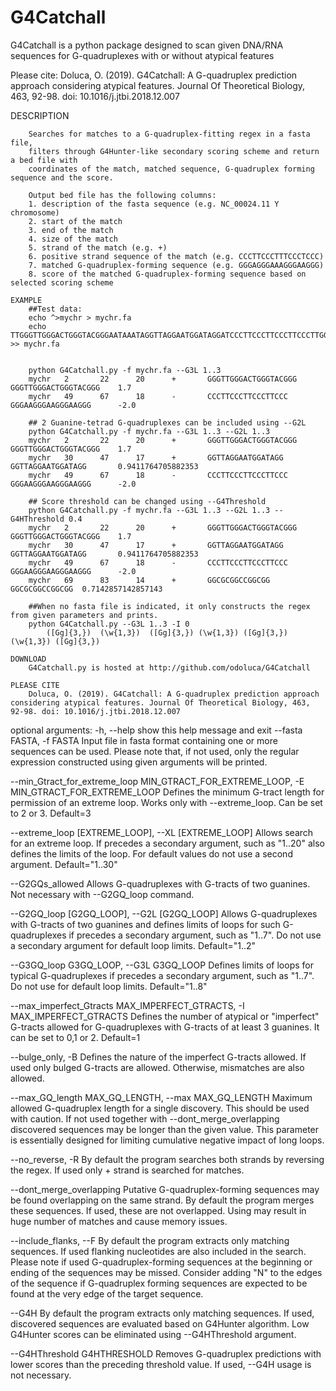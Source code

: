 # G4Catchall
G4Catchall is a python package designed to scan given DNA/RNA sequences for G-quadruplexes with or without atypical features

Please cite: 
Doluca, O. (2019). G4Catchall: A G-quadruplex prediction approach considering atypical features. Journal Of Theoretical Biology, 463, 92-98. doi: 10.1016/j.jtbi.2018.12.007

DESCRIPTION
    
        Searches for matches to a G-quadruplex-fitting regex in a fasta file, 
        filters through G4Hunter-like secondary scoring scheme and return a bed file with 
        coordinates of the match, matched sequence, G-quadruplex forming sequence and the score.
        
        Output bed file has the following columns:
        1. description of the fasta sequence (e.g. NC_00024.11 Y chromosome)
        2. start of the match
        3. end of the match
        4. size of the match
        5. strand of the match (e.g. +)
        6. positive strand sequence of the match (e.g. CCCTTCCCTTTCCCTCCC)
        7. matched G-quadruplex-forming sequence (e.g. GGGAGGGAAAGGGAAGGG)
        8. score of the matched G-quadruplex-forming sequence based on selected scoring scheme
        
    EXAMPLE
        ##Test data:
        echo ^>mychr > mychr.fa 
        echo TTGGGTTGGGACTGGGTACGGGAATAAATAGGTTAGGAATGGATAGGATCCCTTCCCTTCCCTTCCCTTGGCGCGGCCGGCGG >> mychr.fa
        

        python G4Catchall.py -f mychr.fa --G3L 1..3 
        mychr   2       22      20      +       GGGTTGGGACTGGGTACGGG    GGGTTGGGACTGGGTACGGG    1.7
        mychr   49      67      18      -       CCCTTCCCTTCCCTTCCC      GGGAAGGGAAGGGAAGGG      -2.0
        
        ## 2 Guanine-tetrad G-quadruplexes can be included using --G2L
        python G4Catchall.py -f mychr.fa --G3L 1..3 --G2L 1..3
        mychr   2       22      20      +       GGGTTGGGACTGGGTACGGG    GGGTTGGGACTGGGTACGGG    1.7
        mychr   30      47      17      +       GGTTAGGAATGGATAGG       GGTTAGGAATGGATAGG       0.9411764705882353
        mychr   49      67      18      -       CCCTTCCCTTCCCTTCCC      GGGAAGGGAAGGGAAGGG      -2.0

        ## Score threshold can be changed using --G4Threshold
        python G4Catchall.py -f mychr.fa --G3L 1..3 --G2L 1..3 --G4HThreshold 0.4
        mychr   2       22      20      +       GGGTTGGGACTGGGTACGGG    GGGTTGGGACTGGGTACGGG    1.7
        mychr   30      47      17      +       GGTTAGGAATGGATAGG       GGTTAGGAATGGATAGG       0.9411764705882353
        mychr   49      67      18      -       CCCTTCCCTTCCCTTCCC      GGGAAGGGAAGGGAAGGG      -2.0
        mychr   69      83      14      +       GGCGCGGCCGGCGG  GGCGCGGCCGGCGG  0.7142857142857143
                    
        ##When no fasta file is indicated, it only constructs the regex from given parameters and prints.
        python G4Catchall.py --G3L 1..3 -I 0
            ([Gg]{3,})  (\w{1,3})  ([Gg]{3,}) (\w{1,3}) ([Gg]{3,}) (\w{1,3}) ([Gg]{3,})
            
    DOWNLOAD
        G4Catchall.py is hosted at http://github.com/odoluca/G4Catchall
    
    PLEASE CITE
        Doluca, O. (2019). G4Catchall: A G-quadruplex prediction approach considering atypical features. Journal Of Theoretical Biology, 463, 92-98. doi: 10.1016/j.jtbi.2018.12.007

optional arguments:
  -h, --help            show this help message and exit
  --fasta FASTA, -f FASTA
                        Input file in fasta format containing one or more sequences can be used.
                        Please note that, if not used, only the regular expression constructed using given
                        arguments will be printed. 
                        
  --min_Gtract_for_extreme_loop MIN_GTRACT_FOR_EXTREME_LOOP, -E MIN_GTRACT_FOR_EXTREME_LOOP
                        Defines the minimum G-tract length for permission of an extreme 
                        loop. Works only with --extreme_loop. Can be set to 2 or 3. Default=3
                        
  --extreme_loop [EXTREME_LOOP], --XL [EXTREME_LOOP]
                        Allows search for an extreme loop. If precedes a secondary argument,
                        such as "1..20" also defines the limits of the loop. For default values do 
                        not use a second argument. Default="1..30"
                        
  --G2GQs_allowed       Allows G-quadruplexes with G-tracts of two guanines. Not necessary
                        with --G2GQ_loop command.
                        
  --G2GQ_loop [G2GQ_LOOP], --G2L [G2GQ_LOOP]
                        Allows G-quadruplexes with G-tracts of two guanines and defines 
                        limits of loops for such G-quadruplexes if precedes a secondary argument,
                        such as "1..7". Do not use a secondary argument for default loop limits.
                        Default="1..2" 
                        
  --G3GQ_loop G3GQ_LOOP, --G3L G3GQ_LOOP
                        Defines limits of loops for typical G-quadruplexes if precedes a 
                        secondary argument, such as "1..7". Do not use for default loop limits.
                        Default="1..8" 
                        
  --max_imperfect_Gtracts MAX_IMPERFECT_GTRACTS, -I MAX_IMPERFECT_GTRACTS
                        Defines the number of atypical or "imperfect" G-tracts allowed for
                        G-quadruplexes with G-tracts of at least 3 guanines. It can be set to 0,1 
                        or 2. Default=1
                        
  --bulge_only, -B      Defines the nature of the imperfect G-tracts allowed. If used only
                        bulged G-tracts are allowed. Otherwise, mismatches are also allowed.
                        
  --max_GQ_length MAX_GQ_LENGTH, --max MAX_GQ_LENGTH
                        Maximum allowed G-quadruplex length for a single discovery. This 
                        should be used with caution. If not used together with --dont_merge_overlapping
                        discovered sequences may be longer than the given value. This parameter is 
                        essentially designed for limiting cumulative negative impact of long loops.
                        
  --no_reverse, -R      By default the program searches both strands by reversing the regex. 
                        If used only + strand is searched for matches.
                        
  --dont_merge_overlapping
                        Putative G-quadruplex-forming sequences may be found overlapping 
                        on the same strand. By default the program merges these sequences. If 
                        used, these are not overlapped. Using may result in huge number of 
                        matches and cause memory issues.
                        
  --include_flanks, --F
                        By default the program extracts only matching sequences. 
                        If used flanking nucleotides are also included in the search. 
                        Please note if used G-quadruplex-forming sequences at the beginning or 
                        ending of the sequences may be missed. Consider adding "N" to the edges 
                        of the sequence if G-quadruplex forming sequences are expected to be 
                        found at the very edge of the target sequence.
                        
  --G4H                 By default the program extracts only matching sequences. If 
                        used, discovered sequences are evaluated based on G4Hunter algorithm.
                        Low G4Hunter scores can be eliminated using --G4HThreshold argument. 
                        
  --G4HThreshold G4HTHRESHOLD
                        Removes G-quadruplex predictions with lower scores than the preceding 
                        threshold value. If used, --G4H usage is not necessary.
